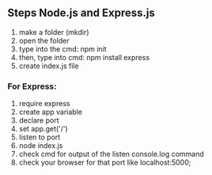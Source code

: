 ## Steps Node.js and Express.js

 1. make a folder (mkdir)
 2. open the folder
 3. type into the cmd: npm init
 4. then, type into cmd: npm install express
 5. create index.js file

### For Express:

 1. require express
 2. create app variable
 3. declare port
 4. set app.get('/')
 5. listen to port
 6. node index.js
 7. check cmd for output of the listen console.log command
 8. check your browser for that port like localhost:5000; 





